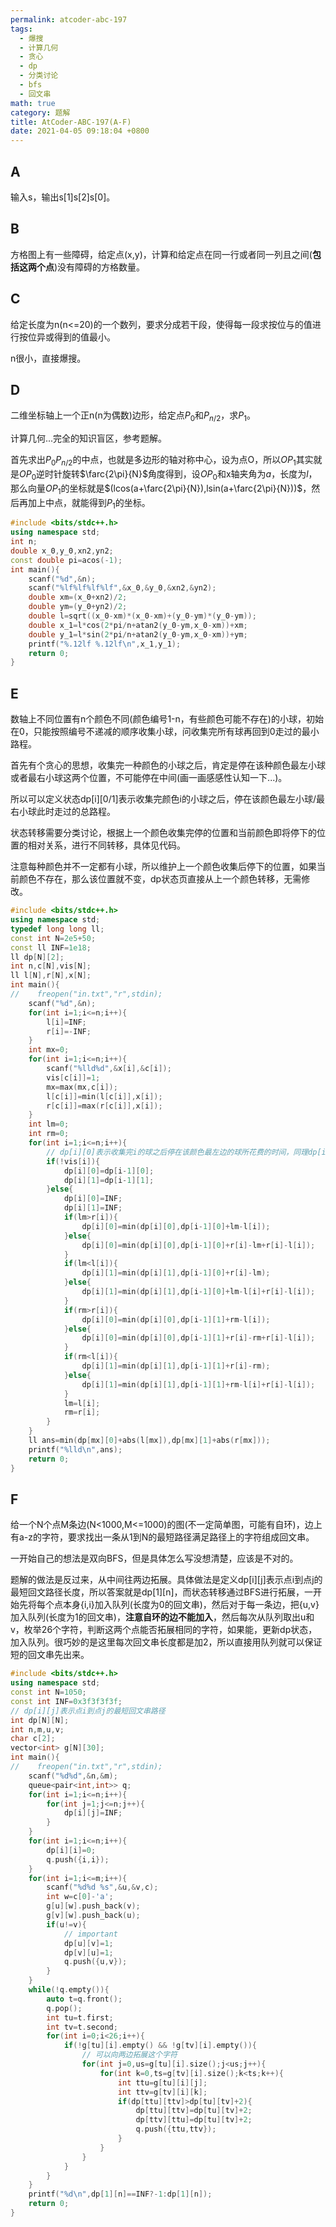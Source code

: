 ```yaml
---
permalink: atcoder-abc-197
tags: 
  - 爆搜
  - 计算几何
  - 贪心
  - dp
  - 分类讨论
  - bfs
  - 回文串
math: true
category: 题解
title: AtCoder-ABC-197(A-F)
date: 2021-04-05 09:18:04 +0800
---
```


## A

输入s，输出s[1]s[2]s[0]。

## B

方格图上有一些障碍，给定点(x,y)，计算和给定点在同一行或者同一列且之间(**包括这两个点**)没有障碍的方格数量。

## C

给定长度为n(n<=20)的一个数列，要求分成若干段，使得每一段求按位与的值进行按位异或得到的值最小。

n很小，直接爆搜。

## D

二维坐标轴上一个正n(n为偶数)边形，给定点$P_0$和$P_{n/2}$，求$P_1$。

计算几何...完全的知识盲区，参考题解。

首先求出$P_0P_{n/2}$的中点，也就是多边形的轴对称中心，设为点O，所以$OP_1$其实就是$OP_0$逆时针旋转$\farc{2\pi}{N}$角度得到，设$OP_0$和x轴夹角为$a$，长度为$l$，那么向量$OP_1$的坐标就是$(lcos(a+\farc{2\pi}{N}),lsin(a+\farc{2\pi}{N}))$，然后再加上中点，就能得到$P_1$的坐标。

```cpp
#include <bits/stdc++.h>
using namespace std;
int n;
double x_0,y_0,xn2,yn2;
const double pi=acos(-1);
int main(){
    scanf("%d",&n);
    scanf("%lf%lf%lf%lf",&x_0,&y_0,&xn2,&yn2);
    double xm=(x_0+xn2)/2;
    double ym=(y_0+yn2)/2;
    double l=sqrt((x_0-xm)*(x_0-xm)+(y_0-ym)*(y_0-ym));
    double x_1=l*cos(2*pi/n+atan2(y_0-ym,x_0-xm))+xm;
    double y_1=l*sin(2*pi/n+atan2(y_0-ym,x_0-xm))+ym;
    printf("%.12lf %.12lf\n",x_1,y_1);
    return 0;
}
```

## E

数轴上不同位置有n个颜色不同(颜色编号1-n，有些颜色可能不存在)的小球，初始在0，只能按照编号不递减的顺序收集小球，问收集完所有球再回到0走过的最小路程。

首先有个贪心的思想，收集完一种颜色的小球之后，肯定是停在该种颜色最左小球或者最右小球这两个位置，不可能停在中间(画一画感感性认知一下...)。

所以可以定义状态dp[i][0/1]表示收集完颜色i的小球之后，停在该颜色最左小球/最右小球此时走过的总路程。

状态转移需要分类讨论，根据上一个颜色收集完停的位置和当前颜色即将停下的位置的相对关系，进行不同转移，具体见代码。

注意每种颜色并不一定都有小球，所以维护上一个颜色收集后停下的位置，如果当前颜色不存在，那么该位置就不变，dp状态页直接从上一个颜色转移，无需修改。

```cpp
#include <bits/stdc++.h>
using namespace std;
typedef long long ll;
const int N=2e5+50;
const ll INF=1e18;
ll dp[N][2];
int n,c[N],vis[N];
ll l[N],r[N],x[N];
int main(){
//    freopen("in.txt","r",stdin);
    scanf("%d",&n);
    for(int i=1;i<=n;i++){
        l[i]=INF;
        r[i]=-INF;
    }
    int mx=0;
    for(int i=1;i<=n;i++){
        scanf("%lld%d",&x[i],&c[i]);
        vis[c[i]]=1;
        mx=max(mx,c[i]);
        l[c[i]]=min(l[c[i]],x[i]);
        r[c[i]]=max(r[c[i]],x[i]);
    }
    int lm=0;
    int rm=0;
    for(int i=1;i<=n;i++){
        // dp[i][0]表示收集完i的球之后停在该颜色最左边的球所花费的时间，同理dp[i][1]表示右边
        if(!vis[i]){
            dp[i][0]=dp[i-1][0];
            dp[i][1]=dp[i-1][1];
        }else{
            dp[i][0]=INF;
            dp[i][1]=INF;
            if(lm>r[i]){
                dp[i][0]=min(dp[i][0],dp[i-1][0]+lm-l[i]);
            }else{
                dp[i][0]=min(dp[i][0],dp[i-1][0]+r[i]-lm+r[i]-l[i]);
            }
            if(lm<l[i]){
                dp[i][1]=min(dp[i][1],dp[i-1][0]+r[i]-lm);
            }else{
                dp[i][1]=min(dp[i][1],dp[i-1][0]+lm-l[i]+r[i]-l[i]);
            }
            if(rm>r[i]){
                dp[i][0]=min(dp[i][0],dp[i-1][1]+rm-l[i]);
            }else{
                dp[i][0]=min(dp[i][0],dp[i-1][1]+r[i]-rm+r[i]-l[i]);
            }
            if(rm<l[i]){
                dp[i][1]=min(dp[i][1],dp[i-1][1]+r[i]-rm);
            }else{
                dp[i][1]=min(dp[i][1],dp[i-1][1]+rm-l[i]+r[i]-l[i]);
            }
            lm=l[i];
            rm=r[i];
        }
    }
    ll ans=min(dp[mx][0]+abs(l[mx]),dp[mx][1]+abs(r[mx]));
    printf("%lld\n",ans);
    return 0;
}
```

## F

给一个N个点M条边(N<1000,M<=1000)的图(不一定简单图，可能有自环)，边上有a-z的字符，要求找出一条从1到N的最短路径满足路径上的字符组成回文串。

一开始自己的想法是双向BFS，但是具体怎么写没想清楚，应该是不对的。

题解的做法是反过来，从中间往两边拓展。具体做法是定义dp[i][j]表示点i到点j的最短回文路径长度，所以答案就是dp[1][n]，而状态转移通过BFS进行拓展，一开始先将每个点本身{i,i}加入队列(长度为0的回文串)，然后对于每一条边，把{u,v}加入队列(长度为1的回文串)，**注意自环的边不能加入**，然后每次从队列取出u和v，枚举26个字符，判断这两个点能否拓展相同的字符，如果能，更新dp状态，加入队列。很巧妙的是这里每次回文串长度都是加2，所以直接用队列就可以保证短的回文串先出来。

```cpp
#include <bits/stdc++.h>
using namespace std;
const int N=1050;
const int INF=0x3f3f3f3f;
// dp[i][j]表示点i到点j的最短回文串路径
int dp[N][N];
int n,m,u,v;
char c[2];
vector<int> g[N][30];
int main(){
//    freopen("in.txt","r",stdin);
    scanf("%d%d",&n,&m);
    queue<pair<int,int>> q;
    for(int i=1;i<=n;i++){
        for(int j=1;j<=n;j++){
            dp[i][j]=INF;
        }
    }
    for(int i=1;i<=n;i++){
        dp[i][i]=0;
        q.push({i,i});
    }
    for(int i=1;i<=m;i++){
        scanf("%d%d %s",&u,&v,c);
        int w=c[0]-'a';
        g[u][w].push_back(v);
        g[v][w].push_back(u);
        if(u!=v){
            // important
            dp[u][v]=1;
            dp[v][u]=1;
            q.push({u,v});
        }
    }
    while(!q.empty()){
        auto t=q.front();
        q.pop();
        int tu=t.first;
        int tv=t.second;
        for(int i=0;i<26;i++){
            if(!g[tu][i].empty() && !g[tv][i].empty()){
                // 可以向两边拓展这个字符
                for(int j=0,us=g[tu][i].size();j<us;j++){
                    for(int k=0,ts=g[tv][i].size();k<ts;k++){
                        int ttu=g[tu][i][j];
                        int ttv=g[tv][i][k];
                        if(dp[ttu][ttv]>dp[tu][tv]+2){
                            dp[ttu][ttv]=dp[tu][tv]+2;
                            dp[ttv][ttu]=dp[tu][tv]+2;
                            q.push({ttu,ttv});
                        }
                    }
                }
            }
        }
    }
    printf("%d\n",dp[1][n]==INF?-1:dp[1][n]);
    return 0;
}
```